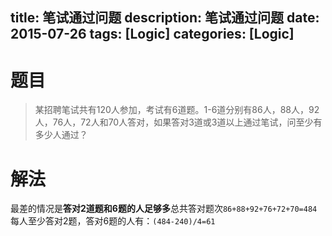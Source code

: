 title: 笔试通过问题
description: 笔试通过问题
date: 2015-07-26
tags:  [Logic]
categories:  [Logic]
--------------------
# 题目
> 某招聘笔试共有120人参加，考试有6道题。1-6道分别有86人，88人，92人，76人，72人和70人答对，如果答对3道或3道以上通过笔试，问至少有多少人通过？

# 解法
最差的情况是**答对2道题和6题的人足够多**总共答对题次`86+88+92+76+72+70=484`
每人至少答对2题，答对6题的人有：`(484-240)/4=61`